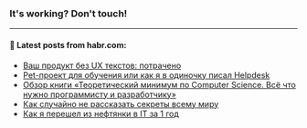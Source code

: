### It's working? Don't touch!

---
<!--
#### 🛠️ Technical stack:

![C++](https://img.shields.io/badge/C++-informational?logo=c%2B%2B&style=flat&logoColor=white&color=9C033A)
![Java](https://img.shields.io/badge/Java-informational?logo=java&style=flat&logoColor=white&color=007396)
![Kotlin](https://img.shields.io/badge/Kotlin-informational?logo=Kotlin&style=flat&logoColor=white&color=0095D5)
![JS](https://img.shields.io/badge/JS-informational?logo=javaScript&style=flat&logoColor=black&color=F7Df1E) <br>
![HTML5](https://img.shields.io/badge/HTML5-informational?logo=html5&style=flat&logoColor=white&color=E34F26)
![CSS3](https://img.shields.io/badge/CSS3-informational?logo=css3&style=flat&logoColor=white&color=157286)
![Sass](https://img.shields.io/badge/Saas-informational?logo=sass&style=flat&logoColor=white&color=hotpink)
![PHP](https://img.shields.io/badge/PHP-informational?logo=php&style=flat&logoColor=white&color=777BB4) <br>
![WebPAck](https://img.shields.io/badge/WebPack-informational?logo=webPack&style=flat&logoColor=white&color=FF6F00)
![Bootstrap](https://img.shields.io/badge/Bootstrap-informational?logo=Bootstrap&style=flat&logoColor=white&color=7952B3)
![MySQL](https://img.shields.io/badge/MySQL-informational?logo=MySQL&style=flat&logoColor=white&color=00f) <br>
![NodeJS](https://img.shields.io/badge/NodeJS-informational?logo=node.js&style=flat&logoColor=white&color=43853D)
![Spring](https://img.shields.io/badge/Spring-informational?logo=Spring&style=flat&logoColor=white&color=0A9EDC)
![Angular](https://img.shields.io/badge/Vue-informational?logo=vue.js&style=flat&logoColor=white&color=red)
![Git](https://img.shields.io/badge/Git-informational?logo=git&style=flat&logoColor=white&color=darkorange)

___
-->

#### 💬 Latest posts from habr.com:

<!-- BLOG-POST-LIST:START -->
- [Ваш продукт без UX текстов: потрачено](https://habr.com/ru/post/674946/?utm_source=habrahabr&utm_medium=rss&utm_campaign=674946)
- [Pet-проект для обучения или как я в одиночку писал Helpdesk](https://habr.com/ru/post/675492/?utm_source=habrahabr&utm_medium=rss&utm_campaign=675492)
- [Обзор книги «Теоретический минимум по Computer Science. Всё что нужно программисту и разработчику»](https://habr.com/ru/post/675456/?utm_source=habrahabr&utm_medium=rss&utm_campaign=675456)
- [Как случайно не рассказать секреты всему миру](https://habr.com/ru/post/675468/?utm_source=habrahabr&utm_medium=rss&utm_campaign=675468)
- [Как я перешел из нефтянки в IT за 1 год](https://habr.com/ru/post/675466/?utm_source=habrahabr&utm_medium=rss&utm_campaign=675466)
<!-- BLOG-POST-LIST:END -->
